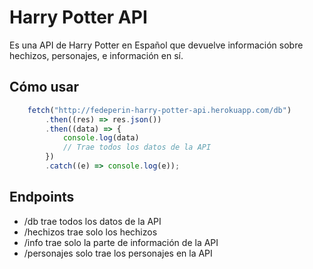 # Harry Potter API

Es una API de Harry Potter en Español que devuelve información sobre hechizos, personajes, e información en sí.

## Cómo usar
```javascript
	fetch("http://fedeperin-harry-potter-api.herokuapp.com/db")
		.then((res) => res.json())
		.then((data) => {
			console.log(data)
			// Trae todos los datos de la API
		})
		.catch((e) => console.log(e));
```
## Endpoints
- /db trae todos los datos de la API
- /hechizos trae solo los hechizos
- /info trae solo la parte de información de la API
- /personajes solo trae los personajes en la API